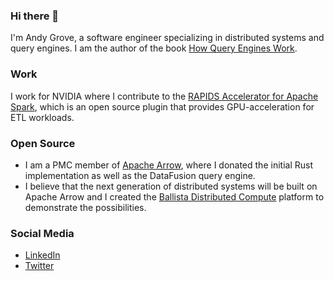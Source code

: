 ### Hi there 👋

I'm Andy Grove, a software engineer specializing in distributed systems and query engines. I am the author of the book [How Query Engines Work](https://leanpub.com/how-query-engines-work).

### Work

I work for NVIDIA where I contribute to the [RAPIDS Accelerator for Apache Spark](https://github.com/NVIDIA/spark-rapids), which is an open source plugin that provides GPU-acceleration for ETL workloads.

### Open Source

- I am a PMC member of [Apache Arrow](https://github.com/apache/arrow/), where I donated the initial Rust implementation as well as the DataFusion query engine.
- I believe that the next generation of distributed systems will be built on Apache Arrow and I created the [Ballista Distributed Compute](https://github.com/ballista-compute/ballista) platform to demonstrate the possibilities.

### Social Media

- [LinkedIn](https://www.linkedin.com/in/andygrove/)
- [Twitter](https://twitter.com/andygrove73)


